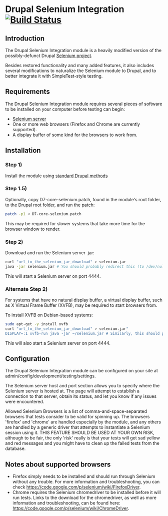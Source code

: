 # Drupal Selenium Integration [![Build Status](https://travis-ci.org/discoverygarden/drupal_selenium.png?branch=7.x)](https://travis-ci.org/discoverygarden/drupal_selenium)

## Introduction

The Drupal Selenium Integration module is a heavily modified version of the possibly-defunct Drupal [Selenium project](http://drupal.org/project/selenium).

Besides restored functionality and many added features, it also includes several modifications to naturalize the Selenium module to Drupal, and to better integrate it with SimpleTest-style testing.

## Requirements

The Drupal Selenium Integration module requires several pieces of software to be installed on your computer before testing can begin:

* [Selenium server](http://seleniumhq.org/download/)
* One or more web browsers (Firefox and Chrome are currently supported).
* A display buffer of some kind for the browsers to work from.

## Installation

### Step 1)

Install the module using [standard Drupal methods](https://www.drupal.org/documentation/install/modules-themes/modules-7)

### Step 1.5)

Optionally, copy D7-core-selenium.patch, found in the module's root folder, to the Drupal root folder, and run the patch:

```bash
patch -p1 < D7-core-selenium.patch
```

This may be required for slower systems that take more time for the browser window to render.

### Step 2)

Download and run the Selenium server .jar:

```bash
curl "url_to_the_selenium_jar_download" > selenium.jar
java -jar selenium.jar # You should probably redirect this (to /dev/null, for example), e.g. by tacking >& /dev/null & at the end.
```

This will start a Selenium server on port 4444.

### Alternate Step 2)

For systems that have no natural display buffer, a virtual display buffer, such as X Virtual Frame Buffer (XVFB), may be required to start browsers from.

To install XVFB on Debian-based systems:

```bash
sudo apt-get -y install xvfb
curl "url_to_the_selenium_jar_download" > selenium.jar"
DISPLAY=:1 xvfb-run java -jar ~/selenium.jar # Similarly, this should probably be redirected.
```

This will also start a Selenium server on port 4444.

## Configuration

The Drupal Selenium Integration module can be configured on your site at admin/config/development/testing/settings.

The Selenium server host and port section allows you to specify where the Selenium server is hosted at. The page will attempt to establish a connection to that server, obtain its status, and let you know if any issues were encountered.

Allowed Selenium Browsers is a list of comma-and-space-separated browsers that tests consider to be valid for spinning up. The browsers 'firefox' and 'chrome' are handled especially by the module, and any others are handled by a generic driver that attempts to instantiate a Selenium session using it. THIS FEATURE SHOULD BE USED AT YOUR OWN RISK, although to be fair, the only 'risk' really is that your tests will get sad yellow and red messages and you might have to clean up the failed tests from the database.

## Notes about supported browsers

* Firefox simply needs to be installed and should run through Selenium without any trouble. For more information and troubleshooting, you can check https://code.google.com/p/selenium/wiki/FirefoxDriver.
* Chrome requires the Selenium chromedriver to be installed before it will run tests. Links to the download for the chromedriver, as well as more information and troubleshooting, can be found here: https://code.google.com/p/selenium/wiki/ChromeDriver.
